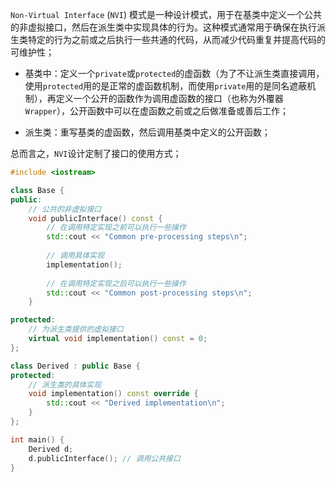 `Non-Virtual Interface` (`NVI`) 模式是一种设计模式，用于在基类中定义一个公共的非虚拟接口，然后在派生类中实现具体的行为。这种模式通常用于确保在执行派生类特定的行为之前或之后执行一些共通的代码，从而减少代码重复并提高代码的可维护性；

- 基类中：定义一个`private`或`protected`的虚函数（为了不让派生类直接调用，使用`protected`用的是正常的虚函数机制，而使用`private`用的是同名遮蔽机制），再定义一个公开的函数作为调用虚函数的接口（也称为外覆器`Wrapper`），公开函数中可以在虚函数之前或之后做准备或善后工作；

- 派生类：重写基类的虚函数，然后调用基类中定义的公开函数；

总而言之，`NVI`设计定制了接口的使用方式；

```cpp
#include <iostream>

class Base {
public:
    // 公共的非虚拟接口
    void publicInterface() const {
        // 在调用特定实现之前可以执行一些操作
        std::cout << "Common pre-processing steps\n";
        
        // 调用具体实现
        implementation();
        
        // 在调用特定实现之后可以执行一些操作
        std::cout << "Common post-processing steps\n";
    }

protected:
    // 为派生类提供的虚拟接口
    virtual void implementation() const = 0;
};

class Derived : public Base {
protected:
    // 派生类的具体实现
    void implementation() const override {
        std::cout << "Derived implementation\n";
    }
};

int main() {
    Derived d;
    d.publicInterface(); // 调用公共接口
}
```